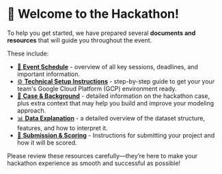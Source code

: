# 👋 Welcome to the Hackathon!

To help you get started, we have prepared several **documents and
resources** that will guide you throughout the event.

These include:
- [📅 **Event Schedule**](<Event Schedule.md>) - overview of all key sessions, deadlines, and important information.
- [⚙️ **Technical Setup Instructions**](<Technical Setup Instructions.md>) - step-by-step guide to get your
your team's Google Cloud Platform (GCP) environment ready.
- [📖 **Case & Background**](<Case & Background.md>) - detailed information on the
hackathon case, plus extra context that may help you build and improve
your modeling approach.
- [📊 **Data Explanation**](<Data Explanation.md>) - a detailed overview of the dataset
structure, features, and how to interpret it.
- [🚀 **Submission & Scoring**](<Submission & Scoring.md>) - Instructions for submitting your project and how it will be scored.


Please review these resources carefully—they’re here to make your
hackathon experience as smooth and successful as possible!